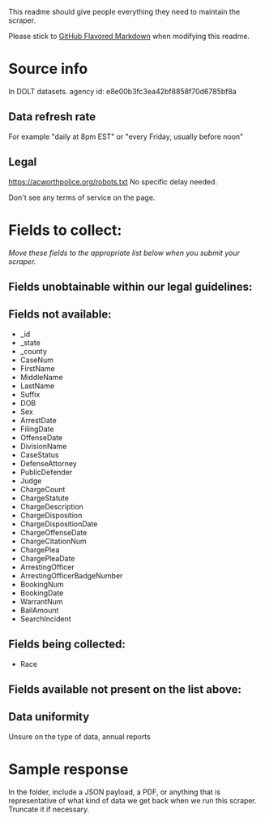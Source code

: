 This readme should give people everything they need to maintain the scraper.

Please stick to [GitHub Flavored Markdown](https://guides.github.com/features/mastering-markdown/) when modifying this readme.  

# Source info
In DOLT datasets. agency id: e8e00b3fc3ea42bf8858f70d6785bf8a

## Data refresh rate
For example "daily at 8pm EST" or "every Friday, usually before noon"

## Legal
https://acworthpolice.org/robots.txt   No specific delay needed.

Don't see any terms of service on the page.

# Fields to collect:
_Move these fields to the appropriate list below when you submit your scraper._

## Fields unobtainable within our legal guidelines:

## Fields not available:
* _id
* _state
* _county
* CaseNum
* FirstName
* MiddleName
* LastName
* Suffix
* DOB
* Sex
* ArrestDate
* FilingDate
* OffenseDate
* DivisionName
* CaseStatus
* DefenseAttorney
* PublicDefender
* Judge
* ChargeCount
* ChargeStatute
* ChargeDescription
* ChargeDisposition
* ChargeDispositionDate
* ChargeOffenseDate
* ChargeCitationNum
* ChargePlea
* ChargePleaDate
* ArrestingOfficer
* ArrestingOfficerBadgeNumber
* BookingNum
* BookingDate
* WarrantNum
* BailAmount
* SearchIncident

## Fields being collected:
* Race

## Fields available not present on the list above:

## Data uniformity
Unsure on the type of data, annual reports

# Sample response
In the folder, include a JSON payload, a PDF, or anything that is representative of what kind of data we get back when we run this scraper. Truncate it if necessary.

